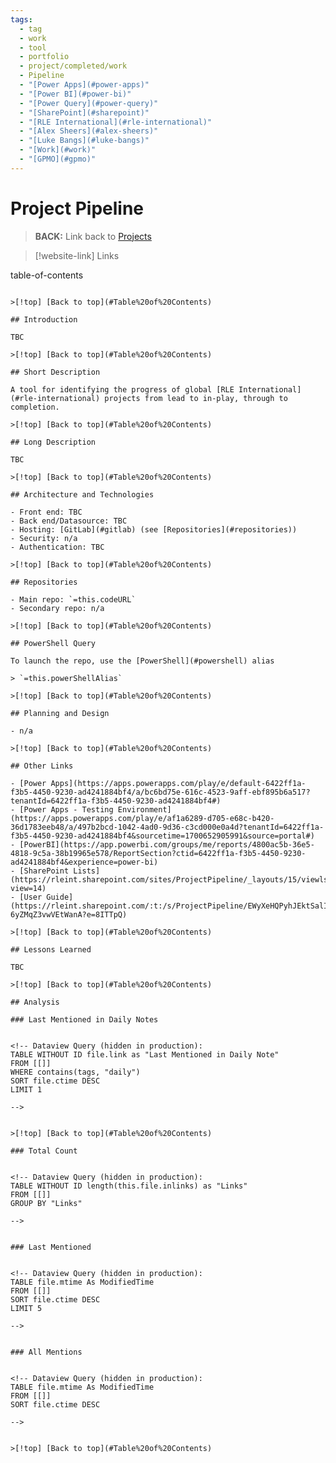 ```yaml
---
tags:
  - tag
  - work
  - tool
  - portfolio
  - project/completed/work
  - Pipeline
  - "[Power Apps](#power-apps)"
  - "[Power BI](#power-bi)"
  - "[Power Query](#power-query)"
  - "[SharePoint](#sharepoint)"
  - "[RLE International](#rle-international)"
  - "[Alex Sheers](#alex-sheers)"
  - "[Luke Bangs](#luke-bangs)"
  - "[Work](#work)"
  - "[GPMO](#gpmo)"
---
```

# Project Pipeline

> **BACK:** Link back to [Projects](#01-projects)

>[!website-link] Links
> 
<!-- Dataview Query (hidden in production):
TABLE WITHOUT ID this.projectURL as "Project URL Link"
WHERE file = this.file
>
-->

>
<!-- Dataview Query (hidden in production):
TABLE WITHOUT ID this.codeURL as "Codebase URL Link"
WHERE file = this.file
>
-->

>
<!-- Dataview Query (hidden in production):
TABLE WITHOUT ID choice(this.codeMultipleRepos = true, link("#repositories","True - Click for link"), "False") as "Multiple Repos"
WHERE file = this.file

>[!details]  `=this.file.name`
>`=choice(this.folderURL = null | this.folderURL = "" | this.folderURL = "n/a","","<br>Folder URL: " + link(this.folderURL,"Link")) + choice(this.dateStart = null | this.dateStart = "","","<br>Date Start: " + this.dateStart) + choice(this.dateEnd = null | this.dateEnd = "","","<br>Date End: " + this.dateEnd) + choice(this.dateStart = null | this.dateStart = "", "", choice(this.dateEnd = "", "<br>Development Duration: " + string(date(today) - date(this.dateStart)), "<br>Development Duration: " + string(date(this.dateEnd) - date(this.dateStart)))) + choice(this.projectCategory = null | this.projectCategory = "","","<br>Category: " + this.projectCategory) + choice(this.linkedCompany = null | this.linkedCompany = "" | contains(this.linkedCompany, "n/a"),"","<br>Project for: " + this.linkedCompany) + choice(this.toolOwner = null | this.toolOwner = "","","<br>Tool Owner: " + this.toolOwner) + choice(this.developers = null | this.developers = "","","<br>Developers: " + this.developers) + choice(this.technologies = null | this.technologies = "","","<br>Technologies: " + this.technologies) + choice(this.topicTags = null | this.topicTags = "","","<br>Topics: " + this.topicTags) + choice(this.powerShellAlias = null | this.powerShellAlias = "" | this.powerShellAlias = "n/a","","<br>PowerShell Alias: " + this.powerShellAlias) + choice(this.version = null | this.version = "","","<br>Version: " + this.version)`

## Table of Contents


-->
table-of-contents
```

>[!top] [Back to top](#Table%20of%20Contents)

## Introduction

TBC

>[!top] [Back to top](#Table%20of%20Contents)

## Short Description

A tool for identifying the progress of global [RLE International](#rle-international) projects from lead to in-play, through to completion.

>[!top] [Back to top](#Table%20of%20Contents)

## Long Description

TBC

>[!top] [Back to top](#Table%20of%20Contents)

## Architecture and Technologies

- Front end: TBC
- Back end/Datasource: TBC
- Hosting: [GitLab](#gitlab) (see [Repositories](#repositories))
- Security: n/a
- Authentication: TBC

>[!top] [Back to top](#Table%20of%20Contents)

## Repositories

- Main repo: `=this.codeURL`
- Secondary repo: n/a

>[!top] [Back to top](#Table%20of%20Contents)

## PowerShell Query

To launch the repo, use the [PowerShell](#powershell) alias 

> `=this.powerShellAlias`

>[!top] [Back to top](#Table%20of%20Contents)

## Planning and Design

- n/a

>[!top] [Back to top](#Table%20of%20Contents)

## Other Links

- [Power Apps](https://apps.powerapps.com/play/e/default-6422ff1a-f3b5-4450-9230-ad4241884bf4/a/bc6bd75e-616c-4523-9aff-ebf895b6a517?tenantId=6422ff1a-f3b5-4450-9230-ad4241884bf4#)
- [Power Apps - Testing Environment](https://apps.powerapps.com/play/e/af1a6289-d705-e68c-b420-36d1783eeb48/a/497b2bcd-1042-4ad0-9d36-c3cd000e0a4d?tenantId=6422ff1a-f3b5-4450-9230-ad4241884bf4&sourcetime=1700652905991&source=portal#)
- [PowerBI](https://app.powerbi.com/groups/me/reports/4800ac5b-36e5-4818-9c5a-38b19965e578/ReportSection?ctid=6422ff1a-f3b5-4450-9230-ad4241884bf4&experience=power-bi)
- [SharePoint Lists](https://rleint.sharepoint.com/sites/ProjectPipeline/_layouts/15/viewlsts.aspx?view=14)
- [User Guide](https://rleint.sharepoint.com/:t:/s/ProjectPipeline/EWyXeHQPyhJEktSalIdYwjYBLcJic-6yZMqZ3vwVEtWanA?e=8ITTpQ)

>[!top] [Back to top](#Table%20of%20Contents)

## Lessons Learned

TBC

>[!top] [Back to top](#Table%20of%20Contents)

## Analysis

### Last Mentioned in Daily Notes


<!-- Dataview Query (hidden in production):
TABLE WITHOUT ID file.link as "Last Mentioned in Daily Note"
FROM [[]]
WHERE contains(tags, "daily")
SORT file.ctime DESC
LIMIT 1

-->


>[!top] [Back to top](#Table%20of%20Contents)

### Total Count


<!-- Dataview Query (hidden in production):
TABLE WITHOUT ID length(this.file.inlinks) as "Links"
FROM [[]]
GROUP BY "Links"

-->


### Last Mentioned


<!-- Dataview Query (hidden in production):
TABLE file.mtime As ModifiedTime
FROM [[]]
SORT file.ctime DESC
LIMIT 5

-->


### All Mentions


<!-- Dataview Query (hidden in production):
TABLE file.mtime As ModifiedTime
FROM [[]]
SORT file.ctime DESC

-->


>[!top] [Back to top](#Table%20of%20Contents)